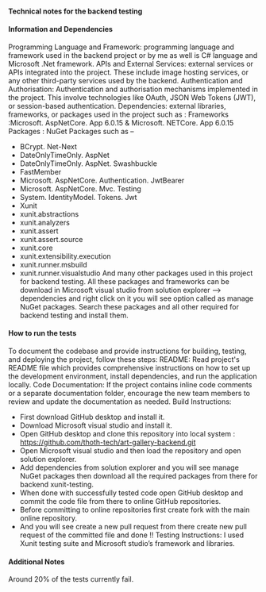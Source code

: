 #### Technical notes for the backend testing

#### Information and Dependencies

Programming Language and Framework: programming language and framework used in the backend project
or by me as well is C# language and Microsoft .Net framework. APIs and External Services: external
services or APIs integrated into the project. These include image hosting services, or any other
third-party services used by the backend. Authentication and Authorisation: Authentication and
authorisation mechanisms implemented in the project. This involve technologies like OAuth, JSON Web
Tokens (JWT), or session-based authentication. Dependencies: external libraries, frameworks, or
packages used in the project such as : Frameworks :Microsoft. AspNetCore. App 6.0.15 &
Microsoft. NETCore. App 6.0.15 Packages : NuGet Packages such as –

- BCrypt. Net-Next
- DateOnlyTimeOnly. AspNet
- DateOnlyTimeOnly. AspNet. Swashbuckle
- FastMember
- Microsoft. AspNetCore. Authentication. JwtBearer
- Microsoft. AspNetCore. Mvc. Testing
- System. IdentityModel. Tokens. Jwt
- Xunit
- xunit.abstractions
- xunit.analyzers
- xunit.assert
- xunit.assert.source
- xunit.core
- xunit.extensibility.execution
- xunit.runner.msbuild
- xunit.runner.visualstudio And many other packages used in this project for backend testing. All
  these packages and frameworks can be download in Microsoft visual studio from solution explorer
  --> dependencies and right click on it you will see option called as manage NuGet packages. Search
  these packages and all other required for backend testing and install them.

#### How to run the tests

To document the codebase and provide instructions for building, testing, and deploying the project,
follow these steps: README: Read project's README file which provides comprehensive instructions on
how to set up the development environment, install dependencies, and run the application locally.
Code Documentation: If the project contains inline code comments or a separate documentation folder,
encourage the new team members to review and update the documentation as needed. Build Instructions:

- First download GitHub desktop and install it.
- Download Microsoft visual studio and install it.
- Open GitHub desktop and clone this repository into local system :
  <https://github.com/thoth-tech/art-gallery-backend.git>
- Open Microsoft visual studio and then load the repository and open solution explorer.
- Add dependencies from solution explorer and you will see manage NuGet packages then download all
  the required packages from there for backend xunit-testing.
- When done with successfully tested code open GitHub desktop and commit the code file from there to
  online GitHub repositories.
- Before committing to online repositories first create fork with the main online repository.
- And you will see create a new pull request from there create new pull request of the committed
  file and done !! Testing Instructions: I used Xunit testing suite and Microsoft studio’s framework
  and libraries.

#### Additional Notes

Around 20% of the tests currently fail.
